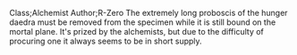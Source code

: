 Class;Alchemist Author;R-Zero
The extremely long proboscis of the hunger daedra must be removed from the specimen while it is still bound on the mortal plane. It's prized by the alchemists, but due to the difficulty of procuring one it always seems to be in short supply.